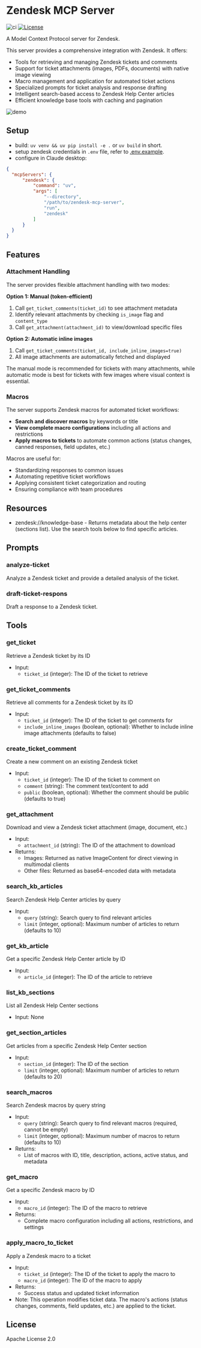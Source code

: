 # Zendesk MCP Server

![ci](https://github.com/reminia/zendesk-mcp-server/actions/workflows/ci.yml/badge.svg)
[![License](https://img.shields.io/badge/License-Apache_2.0-blue.svg)](https://opensource.org/licenses/Apache-2.0)

A Model Context Protocol server for Zendesk.

This server provides a comprehensive integration with Zendesk. It offers:

- Tools for retrieving and managing Zendesk tickets and comments
- Support for ticket attachments (images, PDFs, documents) with native image viewing
- Macro management and application for automated ticket actions
- Specialized prompts for ticket analysis and response drafting
- Intelligent search-based access to Zendesk Help Center articles
- Efficient knowledge base tools with caching and pagination

![demo](https://res.cloudinary.com/leecy-me/image/upload/v1736410626/open/zendesk_yunczu.gif)

## Setup

- build: `uv venv && uv pip install -e .` or `uv build` in short.
- setup zendesk credentials in `.env` file, refer to [.env.example](.env.example).
- configure in Claude desktop:

```json
{
  "mcpServers": {
      "zendesk": {
          "command": "uv",
          "args": [
              "--directory",
              "/path/to/zendesk-mcp-server",
              "run",
              "zendesk"
          ]
      }
  }
}
```

## Features

### Attachment Handling

The server provides flexible attachment handling with two modes:

**Option 1: Manual (token-efficient)**
1. Call `get_ticket_comments(ticket_id)` to see attachment metadata
2. Identify relevant attachments by checking `is_image` flag and `content_type`
3. Call `get_attachment(attachment_id)` to view/download specific files

**Option 2: Automatic inline images**
1. Call `get_ticket_comments(ticket_id, include_inline_images=true)`
2. All image attachments are automatically fetched and displayed

The manual mode is recommended for tickets with many attachments, while automatic mode is best for tickets with few images where visual context is essential.

### Macros

The server supports Zendesk macros for automated ticket workflows:

- **Search and discover macros** by keywords or title
- **View complete macro configurations** including all actions and restrictions
- **Apply macros to tickets** to automate common actions (status changes, canned responses, field updates, etc.)

Macros are useful for:
- Standardizing responses to common issues
- Automating repetitive ticket workflows
- Applying consistent ticket categorization and routing
- Ensuring compliance with team procedures

## Resources

- zendesk://knowledge-base - Returns metadata about the help center (sections list). Use the search tools below to find specific articles.

## Prompts

### analyze-ticket

Analyze a Zendesk ticket and provide a detailed analysis of the ticket.

### draft-ticket-respons

Draft a response to a Zendesk ticket.

## Tools

### get_ticket

Retrieve a Zendesk ticket by its ID

- Input:
  - `ticket_id` (integer): The ID of the ticket to retrieve

### get_ticket_comments

Retrieve all comments for a Zendesk ticket by its ID

- Input:
  - `ticket_id` (integer): The ID of the ticket to get comments for
  - `include_inline_images` (boolean, optional): Whether to include inline image attachments (defaults to false)

### create_ticket_comment

Create a new comment on an existing Zendesk ticket

- Input:
  - `ticket_id` (integer): The ID of the ticket to comment on
  - `comment` (string): The comment text/content to add
  - `public` (boolean, optional): Whether the comment should be public (defaults to true)

### get_attachment

Download and view a Zendesk ticket attachment (image, document, etc.)

- Input:
  - `attachment_id` (string): The ID of the attachment to download
- Returns:
  - Images: Returned as native ImageContent for direct viewing in multimodal clients
  - Other files: Returned as base64-encoded data with metadata

### search_kb_articles

Search Zendesk Help Center articles by query

- Input:
  - `query` (string): Search query to find relevant articles
  - `limit` (integer, optional): Maximum number of articles to return (defaults to 10)

### get_kb_article

Get a specific Zendesk Help Center article by ID

- Input:
  - `article_id` (integer): The ID of the article to retrieve

### list_kb_sections

List all Zendesk Help Center sections

- Input: None

### get_section_articles

Get articles from a specific Zendesk Help Center section

- Input:
  - `section_id` (integer): The ID of the section
  - `limit` (integer, optional): Maximum number of articles to return (defaults to 20)

### search_macros

Search Zendesk macros by query string

- Input:
  - `query` (string): Search query to find relevant macros (required, cannot be empty)
  - `limit` (integer, optional): Maximum number of macros to return (defaults to 10)
- Returns:
  - List of macros with ID, title, description, actions, active status, and metadata

### get_macro

Get a specific Zendesk macro by ID

- Input:
  - `macro_id` (integer): The ID of the macro to retrieve
- Returns:
  - Complete macro configuration including all actions, restrictions, and settings

### apply_macro_to_ticket

Apply a Zendesk macro to a ticket

- Input:
  - `ticket_id` (integer): The ID of the ticket to apply the macro to
  - `macro_id` (integer): The ID of the macro to apply
- Returns:
  - Success status and updated ticket information
- Note: This operation modifies ticket data. The macro's actions (status changes, comments, field updates, etc.) are applied to the ticket.

## License

Apache License 2.0
